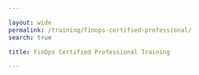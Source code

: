 ```yaml
---

layout: wide
permalink: /training/finops-certified-professional/
search: true

title: FinOps Certified Professional Training

---
```


<!-- This page redirects to learn.finops.org and is for search only -->